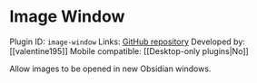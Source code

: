 # Image Window

Plugin ID: `image-window`
Links: [GitHub repository](https://github.com/valentine195/obsidian-image-window)
Developed by: [[valentine195]]
Mobile compatible: [[Desktop-only plugins|No]]

Allow images to be opened in new Obsidian windows.
